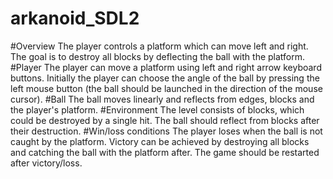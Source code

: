 # arkanoid_SDL2


#Overview
The player controls a platform which can move left and right. The goal is to destroy all
blocks by deflecting the ball with the platform.
#Player
The player can move a platform using left and right arrow keyboard buttons. Initially the
player can choose the angle of the ball by pressing the left mouse button (the ball should be
launched in the direction of the mouse cursor).
#Ball 
The ball moves linearly and reflects from edges, blocks and the
player's platform.
#Environment
The level consists of blocks, which could be destroyed by a single hit. The ball should
reflect from blocks after their destruction.
#Win/loss conditions
The player loses when the ball is not caught by the platform. Victory can be achieved by
destroying all blocks and catching the ball with the platform after.
The game should be restarted after victory/loss.
